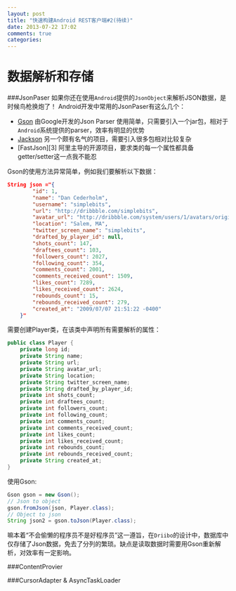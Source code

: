 ```yaml
---
layout: post
title: "快速构建Android REST客户端#2(待续)"
date: 2013-07-22 17:02
comments: true
categories: 
---
```

数据解析和存储
===
###JsonPaser
如果你还在使用`Android`提供的`JsonObject`来解析JSON数据，是时候鸟枪换炮了！
Android开发中常用的JsonPaser有这么几个：
* [Gson][1] 由Google开发的Json Parser 使用简单，只需要引入一个jar包，相对于`Android`系统提供的parser，效率有明显的优势
* [Jackson][2] 另一个颇有名气的项目，需要引入很多包相对比较复杂
* [FastJson][3] 阿里主导的开源项目，要求类的每一个属性都具备getter/setter这一点我不能忍
<!--more-->

Gson的使用方法异常简单，例如我们要解析以下数据：
``` json
String json ="{
        "id": 1,
        "name": "Dan Cederholm",
        "username": "simplebits",
        "url": "http://dribbble.com/simplebits",
        "avatar_url": "http://dribbble.com/system/users/1/avatars/original/dancederholm-peek.jpg",
        "location": "Salem, MA",
        "twitter_screen_name": "simplebits",
        "drafted_by_player_id": null,
        "shots_count": 147,
        "draftees_count": 103,
        "followers_count": 2027,
        "following_count": 354,
        "comments_count": 2001,
        "comments_received_count": 1509,
        "likes_count": 7289,
        "likes_received_count": 2624,
        "rebounds_count": 15,
        "rebounds_received_count": 279,
        "created_at": "2009/07/07 21:51:22 -0400"
    }"
```
需要创建Player类，在该类中声明所有需要解析的属性：
``` java
public class Player {
    private long id;
    private String name;
    private String url;
    private String avatar_url;
    private String location;
    private String twitter_screen_name;
    private String drafted_by_player_id;
    private int shots_count;
    private int draftees_count;
    private int followers_count;
    private int following_count;
    private int comments_count;
    private int comments_received_count;
    private int likes_count;
    private int likes_received_count;
    private int rebounds_count;
    private int rebounds_received_count;
    private String created_at;
}
```
使用Gson:
``` java
Gson gson = new Gson();
// Json to object
gson.fromJson(json, Player.class);
// Object to json
String json2 = gson.toJson(Player.class);
```

嘛本着“不会偷懒的程序员不是好程序员”这一遵旨，在`Driibo`的设计中，数据库中仅存储了Json数据，免去了分列的繁琐。缺点是读取数据时需要用Gson重新解析，对效率有一定影响。


###ContentProvier


###CursorAdapter & AsyncTaskLoader


[1]: https://www.google.com.hk/url?sa=t&rct=j&q=&esrc=s&source=web&cd=1&ved=0CCsQFjAA&url=http%3a%2f%2fcode%2egoogle%2ecom%2fp%2fgoogle-gson%2f&ei=Vv3sUengEoPJkwXcvYDIDg&usg=AFQjCNGGFFMez8-PfFoEQP93a7eHFY8ssA
[2]: 
[3]: 